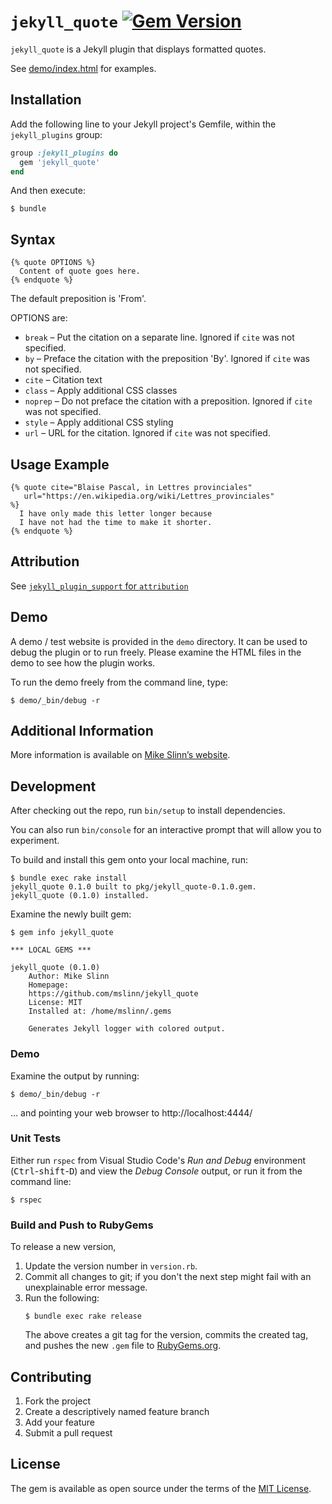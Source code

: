 `jekyll_quote`
[![Gem Version](https://badge.fury.io/rb/jekyll_quote.svg)](https://badge.fury.io/rb/jekyll_quote)
===========

`jekyll_quote` is a Jekyll plugin that displays formatted quotes.

See [demo/index.html](demo/index.html) for examples.


## Installation
Add the following line to your Jekyll project's Gemfile, within the `jekyll_plugins` group:

```ruby
group :jekyll_plugins do
  gem 'jekyll_quote'
end
```

And then execute:

    $ bundle


## Syntax
```
{% quote OPTIONS %}
  Content of quote goes here.
{% endquote %}
```

The default preposition is 'From'.

OPTIONS are:
 * `break` &ndash; Put the citation on a separate line. Ignored if `cite` was not specified.
 * `by` &ndash; Preface the citation with the preposition 'By'. Ignored if `cite` was not specified.
 * `cite` &ndash; Citation text
 * `class` &ndash; Apply additional CSS classes
 * `noprep` &ndash; Do not preface the citation with a preposition. Ignored if `cite` was not specified.
 * `style` &ndash; Apply additional CSS styling
 * `url` &ndash; URL for the citation. Ignored if `cite` was not specified.


## Usage Example
```
{% quote cite="Blaise Pascal, in Lettres provinciales"
   url="https://en.wikipedia.org/wiki/Lettres_provinciales"
%}
  I have only made this letter longer because
  I have not had the time to make it shorter.
{% endquote %}
```


## Attribution
See [`jekyll_plugin_support` for `attribution`](https://github.com/mslinn/jekyll_plugin_support#subclass-attribution)


## Demo
A demo / test website is provided in the `demo` directory.
It can be used to debug the plugin or to run freely.
Please examine the HTML files in the demo to see how the plugin works.

To run the demo freely from the command line, type:
```
$ demo/_bin/debug -r
```

## Additional Information
More information is available on
[Mike Slinn&rsquo;s website](https://www.mslinn.com/blog/2020/10/03/jekyll-plugins.html).


## Development
After checking out the repo, run `bin/setup` to install dependencies.

You can also run `bin/console` for an interactive prompt that will allow you to experiment.


To build and install this gem onto your local machine, run:
```shell
$ bundle exec rake install
jekyll_quote 0.1.0 built to pkg/jekyll_quote-0.1.0.gem.
jekyll_quote (0.1.0) installed.
```

Examine the newly built gem:
```shell
$ gem info jekyll_quote

*** LOCAL GEMS ***

jekyll_quote (0.1.0)
    Author: Mike Slinn
    Homepage:
    https://github.com/mslinn/jekyll_quote
    License: MIT
    Installed at: /home/mslinn/.gems

    Generates Jekyll logger with colored output.
```

### Demo
Examine the output by running:
```shell
$ demo/_bin/debug -r
```
... and pointing your web browser to http://localhost:4444/

### Unit Tests
Either run `rspec` from Visual Studio Code's *Run and Debug* environment
(<kbd>Ctrl</kbd>-<kbd>shift</kbd>-<kbd>D</kbd>) and view the *Debug Console* output,
or run it from the command line:
```shell
$ rspec
```

### Build and Push to RubyGems
To release a new version,
  1. Update the version number in `version.rb`.
  2. Commit all changes to git; if you don't the next step might fail with an unexplainable error message.
  3. Run the following:
     ```shell
     $ bundle exec rake release
     ```
     The above creates a git tag for the version, commits the created tag,
     and pushes the new `.gem` file to [RubyGems.org](https://rubygems.org).


## Contributing

1. Fork the project
2. Create a descriptively named feature branch
3. Add your feature
4. Submit a pull request


## License

The gem is available as open source under the terms of the [MIT License](https://opensource.org/licenses/MIT).
